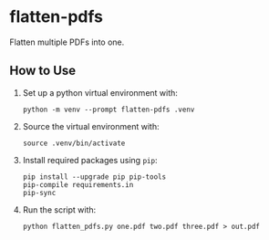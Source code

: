 # flatten-pdfs
Flatten multiple PDFs into one.

## How to Use
1. Set up a python virtual environment with:

    ```
    python -m venv --prompt flatten-pdfs .venv
    ```

2. Source the virtual environment with:

    ```
    source .venv/bin/activate
    ```

3. Install required packages using `pip`:

    ```
    pip install --upgrade pip pip-tools
    pip-compile requirements.in
    pip-sync
    ```

6. Run the script with:

    ```
    python flatten_pdfs.py one.pdf two.pdf three.pdf > out.pdf
    ```
